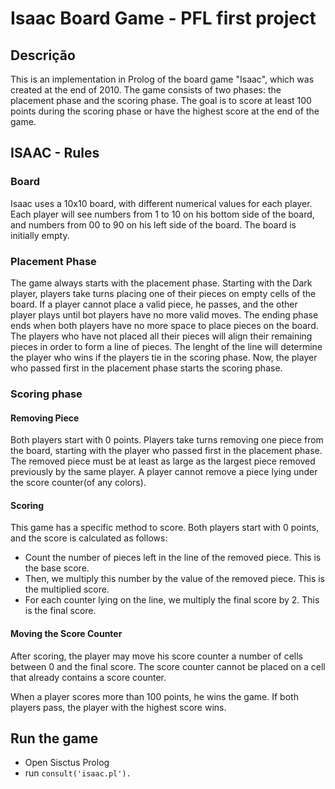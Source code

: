 # Isaac Board Game - PFL first project

## Descrição

This is an implementation in Prolog of the board game "Isaac", which was created at the end of 2010. The game consists of two phases: the placement phase and the scoring phase. The goal is to score at least 100 points during the scoring phase or have the highest score at the end of the game.

## ISAAC - Rules

### Board

Isaac uses a 10x10 board, with different numerical values for each player. Each player will see numbers from 1 to 10 on his bottom side of the board, and numbers from 00 to 90 on his left side of the board. The board is initially empty.

### Placement Phase
The game always starts with the placement phase. Starting with the Dark player, players take turns placing one of their pieces on empty cells of the board. If a player cannot place a valid piece, he passes, and the other player plays until bot players have no more valid moves.
The ending phase ends when both players have no more space to place pieces on the board.
The players who have not placed all their pieces will align their remaining pieces in order to form a line of pieces. The lenght of the line will determine the player who wins if the players tie in the scoring phase.
Now, the player who passed first in the placement phase starts the scoring phase.

### Scoring phase

#### Removing Piece
Both players start with 0 points. Players take turns removing one piece from the board, starting with the player who passed first in the placement phase. The removed piece must be at least as large as the largest piece removed previously by the same player. A player cannot remove a piece lying under the score counter(of any colors).

#### Scoring

This game has a specific method to score. Both players start with 0 points, and the score is calculated as follows:

- Count the number of pieces left in the line of the removed piece. This is the base score.
- Then, we multiply this number by the value of the removed piece. This is the multiplied score.
- For each counter lying on the line, we multiply the final score by 2. This is the final score.

#### Moving the Score Counter

After scoring, the player may move his score counter a number of cells between 0 and the final score. The score counter cannot be placed on a cell that already contains a score counter. 

When a player scores more than 100 points, he wins the game. If both players pass, the player with the highest score wins.


## Run  the game

- Open Sisctus Prolog
- run `consult('isaac.pl').`



